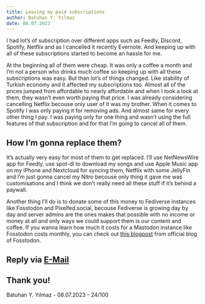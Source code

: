```yaml
---
title: Leaving my paid subscriptions
author: Batuhan Y. Yılmaz
date: 08.07.2023
---
```

I had lot’s of subscription over different apps such as Feedly, Discord, Spotify, Netflix and as I cancelled it recently Evernote. And keeping up with all of these subscriptions started to become an hassle for me.

At the beginning all of them were cheap. It was only a coffee a month and I’m not a person who drinks much coffee so keeping up with all these subscriptions was easy. But than lot’s of things changed. Like stability of Turkish economy and it affected my subscriptions too. Almost all of the prices jumped from affordable to nearly affordable and when I took a look at them, they wasn’t even worth paying that price. I was already considering cancelling Netflix becouse only user of it was my brother. When it comes to Spotify I was only paying it for removing ads. And almost same for every other thing I pay. I was paying only for one thing and wasn’t using the full features of that subscription and for that I’m going to cancel all of them. 

## How I’m gonna replace them?
It’s actually very easy for most of them to get replaced. I’ll use NetNewsWire app for Feedly, use spot-dl to download my songs and use Apple Music app on my iPhone and Nextcloud for syncing them, Netflix with some JellyFin and I’m just gonna cancel my Nitro becouse only thing it gave me was customisations and I think we don’t really need all these stuff if it’s behind a paywall.

Another thing I’ll do is to donate some of this money to Fediverse instances like Fosstodon and Pixelfed.social, becouse Fediverse is growing day by day and server admins are the ones makes that possible with no income or money at all and only ways we could support them is our content and coffee. If you wanna learn how much it costs for a Mastodon instance like Fosstodon costs monthly, you can check out [this blogpost](https://hub.fosstodon.org/more-upgrades-twitter-storm/) from official blog of Fosstodon. 

## Reply via [E-Mail](mailto://batuhan@thebatuhansnetwork.xyz)
## Thank you!
Batuhan Y. Yılmaz - 08.07.2023 - 24/100
